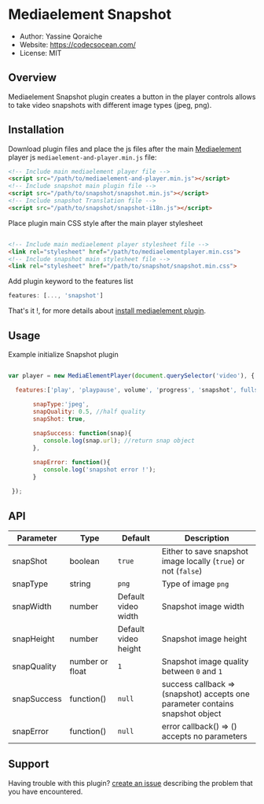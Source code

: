 # Mediaelement Snapshot

* Author: Yassine Qoraiche
* Website: https://codecsocean.com/
* License: MIT

## Overview

Mediaelement Snapshot plugin creates a button in the player controls allows to take video snapshots with different image types (jpeg, png).

## Installation

Download plugin files and place the js files after the main [Mediaelement](https://github.com/mediaelement/mediaelement/) player js `mediaelement-and-player.min.js` file:

```HTML
<!-- Include main mediaelement player file -->
<script src="/path/to/mediaelement-and-player.min.js"></script>
<!-- Include snapshot main plugin file -->
<script src="/path/to/snapshot/snapshot.min.js"></script>
<!-- Include snapshot Translation file -->
<script src="/path/to/snapshot/snapshot-i18n.js"></script>

```
Place plugin main CSS style after the main player stylesheet

```HTML

<!-- Include main mediaelement player stylesheet file -->
<link rel="stylesheet" href="/path/to/mediaelementplayer.min.css">
<!-- Include snapshot main stylesheet file -->
<link rel="stylesheet" href="/path/to/snapshot/snapshot.min.css">

```

Add plugin keyword to the features list

```Javascript
features: [..., 'snapshot']
```

That's it !, for more details about [install mediaelement plugin](https://github.com/mediaelement/mediaelement-plugins#installation).

## Usage

Example initialize Snapshot plugin

```Javascript

var player = new MediaElementPlayer(document.querySelector('video'), {

  features:['play', 'playpause', volume', 'progress', 'snapshot', fullscreen'],

       snapType:'jpeg',
       snapQuality: 0.5, //half quality
       snapShot: true,
            
       snapSuccess: function(snap){
          console.log(snap.url); //return snap object
       },

       snapError: function(){
          console.log('snapshot error !');
       }
       
 });

```

## API

| Parameter 	| Type 	          | Default | Description |
| ----------- | --------------  | --------| -----------
| snapShot    | boolean         | `true`  | Either to save snapshot image locally (`true`) or not (`false`)
| snapType    | string          | `png`   | Type of image `png`|`jpeg`
| snapWidth   | number          | Default video width  | Snapshot image width
| snapHeight  | number          | Default video height  | Snapshot image height
| snapQuality | number or float | `1`     | Snapshot image quality between `0` and `1`
| snapSuccess | function()      | `null`  | success callback => (snapshot) accepts one parameter contains snapshot object
| snapError   | function()      | `null`  | error callback() => () accepts no parameters 

## Support

Having trouble with this plugin? [create an issue](https://github.com/Codecsocean/mediaelement-snapshot/issues) describing the problem that you have encountered.
 
